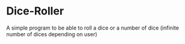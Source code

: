 # Dice-Roller
A simple program to be able to roll a dice or a number of dice (infinite number of dices depending on user)
